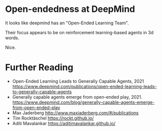 # Open-endedness at DeepMind

It looks like deepmind has an "Open-Ended Learning Team".

Their focus appears to be on reinforcement learning-based agents in 3d words.

Nice.

# Further Reading

* Open-Ended Learning Leads to Generally Capable Agents, 2021
	<https://www.deepmind.com/publications/open-ended-learning-leads-to-generally-capable-agents>
* Generally capable agents emerge from open-ended play, 2021.
	<https://www.deepmind.com/blog/generally-capable-agents-emerge-from-open-ended-play>
* Max Jaderberg
	<http://www.maxjaderberg.com/#/publications>
* Tim Rocktäschel
	<https://rockt.github.io/>
* Aditi Mavalankar
	<https://aditimavalankar.github.io/>

